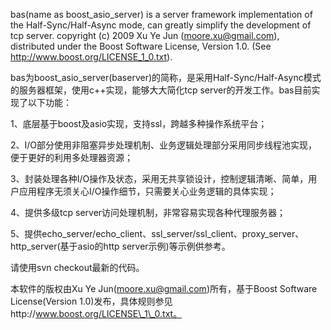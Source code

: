 bas(name as boost\_asio\_server) is a server framework implementation of the Half-Sync/Half-Async mode, can greatly simplify the development of tcp server. copyright (c) 2009 Xu Ye Jun (moore.xu@gmail.com), distributed under the Boost Software License, Version 1.0. (See http://www.boost.org/LICENSE_1_0.txt).

bas为boost\_asio\_server(baserver)的简称，是采用Half-Sync/Half-Async模式的服务器框架，使用c++实现，能够大大简化tcp server的开发工作。bas目前实现了以下功能：

1、底层基于boost及asio实现，支持ssl，跨越多种操作系统平台；

2、I/O部分使用非阻塞异步处理机制、业务逻辑处理部分采用同步线程池实现，便于更好的利用多处理器资源；

3、封装处理各种I/O操作及状态，采用无共享锁设计，控制逻辑清晰、简单，用户应用程序无须关心I/O操作细节，只需要关心业务逻辑的具体实现；

4、提供多级tcp server访问处理机制，非常容易实现各种代理服务器；

5、提供echo\_server/echo\_client、ssl\_server/ssl\_client、proxy\_server、http\_server(基于asio的http server示例)等示例供参考。

请使用svn checkout最新的代码。

本软件的版权由Xu Ye Jun(moore.xu@gmail.com)所有，基于Boost Software License(Version 1.0)发布，具体规则参见http://www.boost.org/LICENSE\_1\_0.txt。